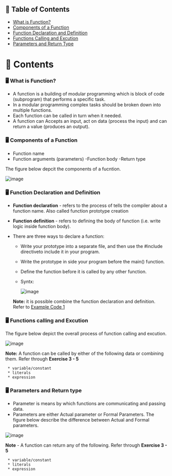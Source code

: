 ## 📗 Table of Contents

- [What is Function?](#what-is-function)
- [Components of a Function](#components)
- [Function Declaration and Definition](#declaration-and-definition)
- [Functions Calling and Excution](#call-excution)
- [Parameters and Return Type](#parameters-and-return)

# 📖 Contents

### 🖥️ What is Function? <a name="what-is-function"></a>

- A function is a building of modular programming which is block of code (subprogram) that performs a specific task.
- In a modular programming complex tasks should be broken down into multiple functions.
- Each function can be called in turn when it needed.
- A function can Accepts an input, act on data (process the input) and can return a value (produces an output).

### 🖥️ Components of a Function <a name="components"></a>
- Function name
- Function arguments (parameters)
 -Function body
 -Return type
 
 The figure below depcit the components of a fucntion.
 
 ![image](https://github.com/SWEG-2015-EC-Batch/FoP-II-Practical-Activities/assets/73167960/f568b1eb-5955-4e11-9777-ad4e48fab599)
 
### 🖥️ Function Declaration and Definition <a name="declaration-and-definition"></a>

- **Function declaration** - refers to the process of tells the compiler about a function name. Also called function prototype creation
- **Function definition** - refers to defining the body of function (i.e. write logic inside function body).
- There are three ways to declare a function:
   * Write your prototype into a separate file, and then use the #include directiveto include it in your program.
   * Write the prototype in side your program before the main() function.
   * Define the function before it is called by any other function.
   * Syntx:
  
        ![image](https://github.com/SWEG-2015-EC-Batch/FoP-II-Practical-Activities/assets/73167960/ad9247ff-76c2-44a7-aa6a-d6817441bd80)

   **Note:** it is possible combine the function declaration and definition. Refer to <a href="./Exercise-1.cpp">Example Code 1</a> 

### 🖥️ Functions calling and Excution <a name="call-excution"></a>

The figure below depict the overall process of function calling and excution.

![image](https://github.com/SWEG-2015-EC-Batch/FoP-II-Practical-Activities/assets/73167960/aa8fb8eb-e1f8-41a3-b70a-0adc65e35436)

**Note:** A function can be called by either of the following data or combining them. Refer through **Exercise 3 - 5**</a> 

     * variable/constant
     * literals
     * expression

### 🖥️ Parameters and Return type <a name="parameters-and-return"></a>
 
- Parameter is means by which functions are communicating and passing data.
- Parameters are either Actual parameter or Formal Parameters. The figure below describe the difference between Actual and Formal parameters.

![image](https://github.com/SWEG-2015-EC-Batch/FoP-II-Practical-Activities/assets/73167960/3182b8ab-ecc8-4421-9b48-c7025ca78d95)

**Note** - A function can return any of the following. Refer through **Exercise 3 - 5**</a>

     * variable/constant
     * literals
     * expression



